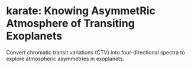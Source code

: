 # karate: Knowing AsymmetRic Atmosphere of Transiting Exoplanets

Convert chromatic transit variations (CTV) into four-directional spectra to explore atmospheric asymmetries in exoplanets.
